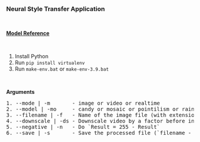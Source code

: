 ### **Neural Style Transfer Application**<br>

<br>

**[Model Reference](https://github.com/onnx/models/tree/main/vision/style_transfer/fast_neural_style)**

<br>

1. Install Python
2. Run `pip install virtualenv`
3. Run `make-env.bat` or `make-env-3.9.bat`

<br>

**Arguments**

<pre>
1. --mode | -m       - image or video or realtime
2. --model | -mo     - candy or mosaic or pointilism or rain-princess or udnie
3. --filename | -f   - Name of the image file (with extension)
4. --downscale | -ds - Downscale video by a factor before inference 
5. --negative | -n   - Do `Result = 255 - Result`
6. --save | -s       - Save the processed file (`filename - Result.png`)
</pre>